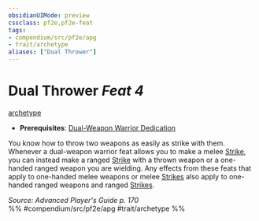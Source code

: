 ```yaml
---
obsidianUIMode: preview
cssclass: pf2e,pf2e-feat
tags:
- compendium/src/pf2e/apg
- trait/archetype
aliases: ["Dual Thrower"]
---
```

# Dual Thrower  *Feat 4*  
[archetype](../../Rules/traits/archetype.md)  

- **Prerequisites**: [Dual-Weapon Warrior Dedication](dual-weapon-warrior-dedication-apg.md)

You know how to throw two weapons as easily as strike with them. Whenever a dual-weapon warrior feat allows you to make a melee [Strike](../../Rules/actions/strike.md), you can instead make a ranged [Strike](../../Rules/actions/strike.md) with a thrown weapon or a one-handed ranged weapon you are wielding. Any effects from these feats that apply to one-handed melee weapons or melee [Strikes](../../Rules/actions/strike.md) also apply to one-handed ranged weapons and ranged [Strikes](../../Rules/actions/strike.md).

*Source: Advanced Player's Guide p. 170*  
%% #compendium/src/pf2e/apg #trait/archetype %%